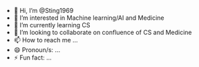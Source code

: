 - 👋 Hi, I’m @Sting1969
- 👀 I’m interested in Machine learning/AI and Medicine
- 🌱 I’m currently learning CS
- 💞️ I’m looking to collaborate on confluence of CS and Medicine
- 📫 How to reach me ...
- 😄 Pronoun/s: ...
- ⚡ Fun fact: ...

<!---
Sting1969/Sting1969 is a ✨ special ✨ repository because its `README.md` (this file) appears on your GitHub profile.
You can click the Preview link to take a look at your changes.
--->
